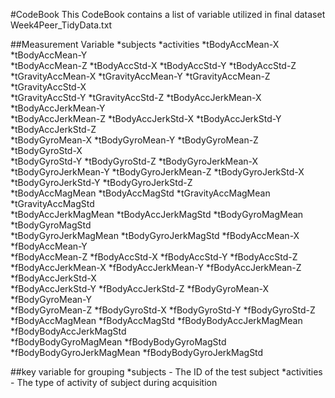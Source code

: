 #CodeBook 
This CodeBook contains a list of variable utilized in final dataset Week4Peer_TidyData.txt

##Measurement Variable
*subjects
*activities
*tBodyAccMean-X
*tBodyAccMean-Y          
*tBodyAccMean-Z
*tBodyAccStd-X
*tBodyAccStd-Y
*tBodyAccStd-Z           
*tGravityAccMean-X
*tGravityAccMean-Y
*tGravityAccMean-Z
*tGravityAccStd-X        
*tGravityAccStd-Y
*tGravityAccStd-Z
*tBodyAccJerkMean-X
*tBodyAccJerkMean-Y      
*tBodyAccJerkMean-Z
*tBodyAccJerkStd-X
*tBodyAccJerkStd-Y
*tBodyAccJerkStd-Z       
*tBodyGyroMean-X
*tBodyGyroMean-Y
*tBodyGyroMean-Z
*tBodyGyroStd-X          
*tBodyGyroStd-Y
*tBodyGyroStd-Z
*tBodyGyroJerkMean-X
*tBodyGyroJerkMean-Y
*tBodyGyroJerkMean-Z
*tBodyGyroJerkStd-X
*tBodyGyroJerkStd-Y
*tBodyGyroJerkStd-Z      
*tBodyAccMagMean
*tBodyAccMagStd
*tGravityAccMagMean
*tGravityAccMagStd       
*tBodyAccJerkMagMean
*tBodyAccJerkMagStd
*tBodyGyroMagMean
*tBodyGyroMagStd         
*tBodyGyroJerkMagMean
*tBodyGyroJerkMagStd
*fBodyAccMean-X
*fBodyAccMean-Y          
*fBodyAccMean-Z
*fBodyAccStd-X
*fBodyAccStd-Y
*fBodyAccStd-Z           
*fBodyAccJerkMean-X
*fBodyAccJerkMean-Y
*fBodyAccJerkMean-Z
*fBodyAccJerkStd-X       
*fBodyAccJerkStd-Y
*fBodyAccJerkStd-Z
*fBodyGyroMean-X
*fBodyGyroMean-Y         
*fBodyGyroMean-Z
*fBodyGyroStd-X 
*fBodyGyroStd-Y
*fBodyGyroStd-Z          
*fBodyAccMagMean
*fBodyAccMagStd
*fBodyBodyAccJerkMagMean
*fBodyBodyAccJerkMagStd  
*fBodyBodyGyroMagMean
*fBodyBodyGyroMagStd
*fBodyBodyGyroJerkMagMean
*fBodyBodyGyroJerkMagStd 

##key variable for grouping
*subjects - The ID of the test subject
*activities - The type of activity of subject during acquisition

